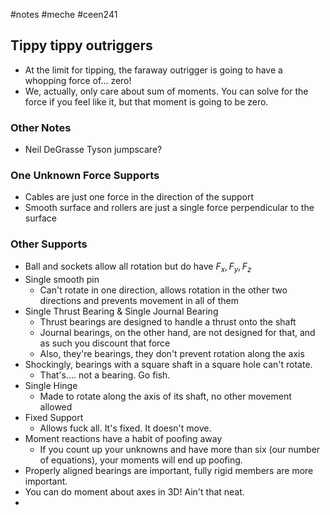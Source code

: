 #notes #meche  #ceen241

## Tippy tippy outriggers
- At the limit for tipping, the faraway outrigger is going to have a whopping force of... zero!
- We, actually, only care about sum of moments. You can solve for the force if you feel like it, but that moment is going to be zero.

### Other Notes
- Neil DeGrasse Tyson jumpscare?

### One Unknown Force Supports
- Cables are just one force in the direction of the support
- Smooth surface and rollers are just a single force perpendicular to the surface
### Other Supports
- Ball and sockets allow all rotation but do have $F_{x},F_{y},F_{z}$
- Single smooth pin
	- Can't rotate in one direction, allows rotation in the other two directions and prevents movement in all of them
- Single Thrust Bearing & Single Journal Bearing
	- Thrust bearings are designed to handle a thrust onto the shaft
	- Journal bearings, on the other hand, are not designed for that, and as such you discount that force
	- Also, they're bearings, they don't prevent rotation along the axis
- Shockingly, bearings with a square shaft in a square hole can't rotate. 
	- That's.... not a bearing. Go fish.
- Single Hinge
	- Made to rotate along the axis of its shaft, no other movement allowed
- Fixed Support
	- Allows fuck all. It's fixed. It doesn't move.
- Moment reactions have a habit of poofing away
	- If you count up your unknowns and have more than six (our number of equations), your moments will end up poofing.
- Properly aligned bearings are important, fully rigid members are more important.
- You can do moment about axes in 3D! Ain't that neat.
- 